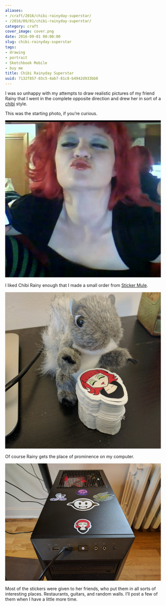 ```yaml
---
aliases:
- /craft/2016/chibi-rainyday-superstar/
- /2016/09/01/chibi-rainyday-superstar/
category: craft
cover_image: cover.png
date: 2016-09-01 00:00:00
slug: chibi-rainyday-superstar
tags:
- drawing
- portrait
- Sketchbook Mobile
- buy me
title: Chibi Rainyday Superstar
uuid: 7132f857-03c5-4ab7-81c8-b4942d933bb0
---
```


I was so unhappy with my attempts to draw realistic pictures of my
friend Rainy that I went in the complete opposite direction and drew her
in sort of a [chibi](https://en.wikipedia.org/wiki/Chibi_\(term\))
style.

This was the starting photo, if you’re curious.

![Rainyday Superstar](rainyday-superstar.jpg)

I liked Chibi Rainy enough that I made a small order from [Sticker
Mule](https://www.stickermule.com/).

![Rainyday Sticker Stack](rainyday-sticker-stack.jpg)

Of course Rainy gets the place of prominence on my computer.

![sticker on computer](my-pc.jpg "Making sure Linux runs okay on my PC")

Most of the stickers were given to her friends, who put them in all
sorts of interesting places. Restaurants, guitars, and random walls.
I’ll post a few of them when I have a little more time.